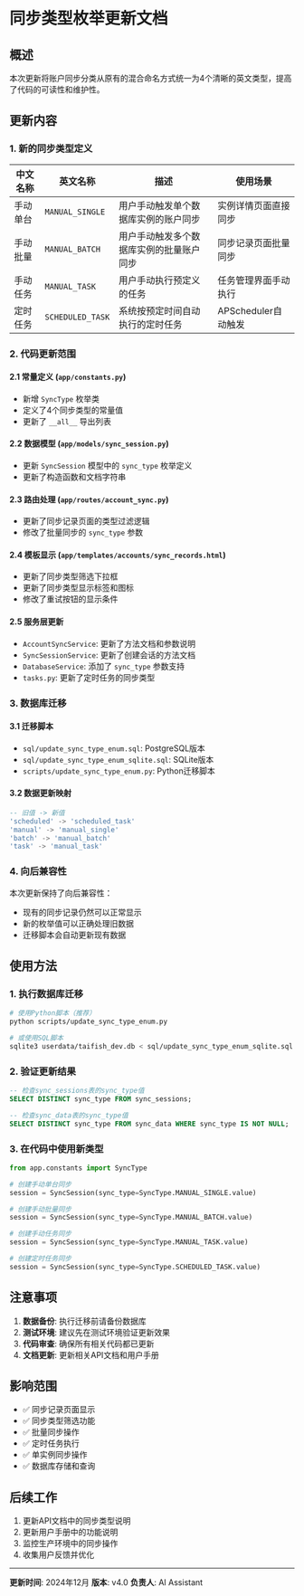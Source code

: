 # 同步类型枚举更新文档

## 概述

本次更新将账户同步分类从原有的混合命名方式统一为4个清晰的英文类型，提高了代码的可读性和维护性。

## 更新内容

### 1. 新的同步类型定义

| 中文名称 | 英文名称 | 描述 | 使用场景 |
|---------|---------|------|---------|
| 手动单台 | `MANUAL_SINGLE` | 用户手动触发单个数据库实例的账户同步 | 实例详情页面直接同步 |
| 手动批量 | `MANUAL_BATCH` | 用户手动触发多个数据库实例的批量账户同步 | 同步记录页面批量同步 |
| 手动任务 | `MANUAL_TASK` | 用户手动执行预定义的任务 | 任务管理界面手动执行 |
| 定时任务 | `SCHEDULED_TASK` | 系统按预定时间自动执行的定时任务 | APScheduler自动触发 |

### 2. 代码更新范围

#### 2.1 常量定义 (`app/constants.py`)
- 新增 `SyncType` 枚举类
- 定义了4个同步类型的常量值
- 更新了 `__all__` 导出列表

#### 2.2 数据模型 (`app/models/sync_session.py`)
- 更新 `SyncSession` 模型中的 `sync_type` 枚举定义
- 更新了构造函数和文档字符串

#### 2.3 路由处理 (`app/routes/account_sync.py`)
- 更新了同步记录页面的类型过滤逻辑
- 修改了批量同步的 `sync_type` 参数

#### 2.4 模板显示 (`app/templates/accounts/sync_records.html`)
- 更新了同步类型筛选下拉框
- 更新了同步类型显示标签和图标
- 修改了重试按钮的显示条件

#### 2.5 服务层更新
- `AccountSyncService`: 更新了方法文档和参数说明
- `SyncSessionService`: 更新了创建会话的方法文档
- `DatabaseService`: 添加了 `sync_type` 参数支持
- `tasks.py`: 更新了定时任务的同步类型

### 3. 数据库迁移

#### 3.1 迁移脚本
- `sql/update_sync_type_enum.sql`: PostgreSQL版本
- `sql/update_sync_type_enum_sqlite.sql`: SQLite版本
- `scripts/update_sync_type_enum.py`: Python迁移脚本

#### 3.2 数据更新映射
```sql
-- 旧值 -> 新值
'scheduled' -> 'scheduled_task'
'manual' -> 'manual_single'
'batch' -> 'manual_batch'
'task' -> 'manual_task'
```

### 4. 向后兼容性

本次更新保持了向后兼容性：
- 现有的同步记录仍然可以正常显示
- 新的枚举值可以正确处理旧数据
- 迁移脚本会自动更新现有数据

## 使用方法

### 1. 执行数据库迁移

```bash
# 使用Python脚本（推荐）
python scripts/update_sync_type_enum.py

# 或使用SQL脚本
sqlite3 userdata/taifish_dev.db < sql/update_sync_type_enum_sqlite.sql
```

### 2. 验证更新结果

```sql
-- 检查sync_sessions表的sync_type值
SELECT DISTINCT sync_type FROM sync_sessions;

-- 检查sync_data表的sync_type值
SELECT DISTINCT sync_type FROM sync_data WHERE sync_type IS NOT NULL;
```

### 3. 在代码中使用新类型

```python
from app.constants import SyncType

# 创建手动单台同步
session = SyncSession(sync_type=SyncType.MANUAL_SINGLE.value)

# 创建手动批量同步
session = SyncSession(sync_type=SyncType.MANUAL_BATCH.value)

# 创建手动任务同步
session = SyncSession(sync_type=SyncType.MANUAL_TASK.value)

# 创建定时任务同步
session = SyncSession(sync_type=SyncType.SCHEDULED_TASK.value)
```

## 注意事项

1. **数据备份**: 执行迁移前请备份数据库
2. **测试环境**: 建议先在测试环境验证更新效果
3. **代码审查**: 确保所有相关代码都已更新
4. **文档更新**: 更新相关API文档和用户手册

## 影响范围

- ✅ 同步记录页面显示
- ✅ 同步类型筛选功能
- ✅ 批量同步操作
- ✅ 定时任务执行
- ✅ 单实例同步操作
- ✅ 数据库存储和查询

## 后续工作

1. 更新API文档中的同步类型说明
2. 更新用户手册中的功能说明
3. 监控生产环境中的同步操作
4. 收集用户反馈并优化

---

**更新时间**: 2024年12月
**版本**: v4.0
**负责人**: AI Assistant
